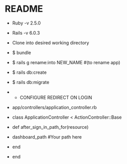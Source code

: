 # README

- Ruby -v 2.5.0
- Rails -v 6.0.3
- Clone into desired working directory

-  $ bundle
-  $ rails g rename:into NEW_NAME #(to rename app)
-  $ rails db:create
-  $ rails db:migrate

- * CONFIGURE REDIRECT ON LOGIN
- app/controllers/application_controller.rb

- class ApplicationController < ActionController::Base
-  def after_sign_in_path_for(resource)
-    dashboard_path #Your path here
-  end
- end
